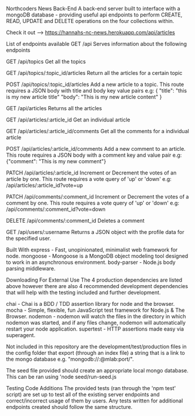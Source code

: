 Northcoders News Back-End A back-end server built to interface with a mongoDB database - providing useful api endpoints to perform CREATE, READ, UPDATE and DELETE operations on the four collections within.

Check it out --> https://hannahs-nc-news.herokuapp.com/api/articles

List of endpoints available GET /api Serves information about the following endpoints

GET /api/topics Get all the topics

GET /api/topics/:topic_id/articles Return all the articles for a certain topic

POST /api/topics/:topic_id/articles Add a new article to a topic. This route requires a JSON body with title and body key value pairs e.g: { "title": "this is my new article title" "body": "This is my new article content" }

GET /api/articles Returns all the articles

GET /api/articles/:article_id Get an individual article

GET /api/articles/:article_id/comments Get all the comments for a individual article

POST /api/articles/:article_id/comments Add a new comment to an article. This route requires a JSON body with a comment key and value pair e.g: {"comment": "This is my new comment"}

PATCH /api/articles/:article_id Increment or Decrement the votes of an article by one. This route requires a vote query of 'up' or 'down' e.g: /api/articles/:article_id?vote=up

PATCH /api/comments/:comment_id Increment or Decrement the votes of a comment by one. This route requires a vote query of 'up' or 'down' e.g: /api/comments/:comment_id?vote=down

DELETE /api/comments/:comment_id Deletes a comment

GET /api/users/:username Returns a JSON object with the profile data for the specified user.

Built With express - Fast, unopinionated, minimalist web framework for node. mongoose - Mongoose is a MongoDB object modeling tool designed to work in an asynchronous environment. body-parser - Node.js body parsing middleware.

Downloading For External Use The 4 production dependencies are listed above however there are also 4 recommended development dependencies that will help with the testing included and further development.

chai - Chai is a BDD / TDD assertion library for node and the browser. mocha - Simple, flexible, fun JavaScript test framework for Node.js & The Browser. nodemon - nodemon will watch the files in the directory in which nodemon was started, and if any files change, nodemon will automatically restart your node application. supertest - HTTP assertions made easy via superagent.

Not included in this repository are the development/test/production files in the config folder that export (through an index file) a string that is a link to the mongo database e.g. "mongodb://:@mlab:port/".

The seed file provided should create an appropriate local mongo database. This can be ran using 'node seed/run-seed.js

Testing Code Additions The provided tests (ran through the 'npm test' script) are set up to test all of the existing server endpoints and correct/incorrect usage of them by users. Any tests written for additional endpoints created should follow the same structure.
